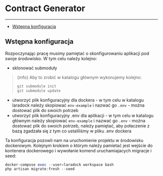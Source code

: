 # Contract Generator

---

- [Wstępna konfiguracja]({{route}}/{{version}}/overview#section-2)

<a name="section-1"></a>
## Wstępna konfiguracja

Rozpoczynając pracę musimy pamiętać o skonfigurowaniu aplikacji pod swoje środowisko. W tym celu należy kolejno:
- sklonować submoduły 
> {info} Aby to zrobić w katalogu głównym wykonujemy kolejno:
> ```php
> git submodule init
> git submodule update
> ```
- utworzyć plik konfiguracyjny dla dockera - w tym celu w katalogu laradock należy skopiować `env-example` i nazwać go `.env` - można dostować plik do swoich potrzeb
- utworzyć plik konfiguracyjny .env dla aplikacji - w tym celu w katalogu głównym należy skopiować `env-example` i nazwać go `.env` - można dostować plik do swoich potrzeb, należy pamiętać, aby połaczenie z bazą zgadzała się z tym co ustaliliśmy w pliku .env dockera

Ta konfiguracja pozowli nam na uruchomienie projektu w środowisku dockerowym.
Kolejnym krokiem o którym należy pamietać jest wejście do kontenera dockerowego i wywołanie komend uruchamiajacych migracje i seed:
```php
docker-compose exec --user=laradock workspace bash
php artisan migrate:fresh --seed
```


